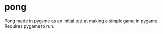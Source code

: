 # pong
Pong made in pygame as an initial test at making a simple game in pygame.
Requires pygame to run.

